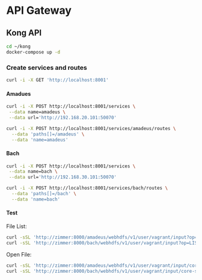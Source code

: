 # API Gateway

## Kong API

```bash
cd ~/kong
docker-compose up -d
```

### Create services and routes

```bash
curl -i -X GET 'http://localhost:8001'
```

#### Amadues

```bash
curl -i -X POST http://localhost:8001/services \
 --data name=amadeus \
 --data url='http://192.168.20.101:50070'
```

```bash
curl -i -X POST http://localhost:8001/services/amadeus/routes \
  --data 'paths[]=/amadeus' \
  --data 'name=amadeus'
```

#### Bach

```bash
curl -i -X POST http://localhost:8001/services \
 --data name=bach \
 --data url='http://192.168.30.101:50070'
```

```bash
curl -i -X POST http://localhost:8001/services/bach/routes \
  --data 'paths[]=/bach' \
  --data 'name=bach'
```

#### Test

File List:

```bash
curl -sSL 'http://zimmer:8000/amadeus/webhdfs/v1/user/vagrant/input?op=LISTSTATUS'
curl -sSL 'http://zimmer:8000/bach/webhdfs/v1/user/vagrant/input?op=LISTSTATUS'
```

Open File:

```bash
curl -sSL 'http://zimmer:8000/amadeus/webhdfs/v1/user/vagrant/input/core-site.xml?op=OPEN&user.name=vagrant'
curl -sSL 'http://zimmer:8000/bach/webhdfs/v1/user/vagrant/input/core-site.xml?op=OPEN&user.name=vagrant'
```
